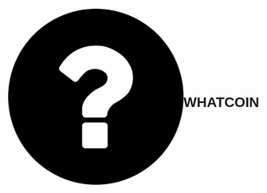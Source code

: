 ![Alt watcoin](watlogo.png)
<!DOCTYPE html>
<html>
<head>
    <style>
        body {
            display: flex;
            justify-content: center;
            align-items: center;
            height: 100vh;
            margin: 0;
            text-align: center;
            font-family: B612, sans-serif;
}
    </style>
</head>
<body>
    <h1>WHATCOIN</h1>
</body>
</html>
